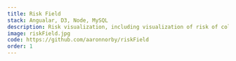 ```yaml
---
title: Risk Field 
stack: Angualar, D3, Node, MySQL
description: Risk visualization, including visualization of risk of collapse for every California hospital building.
image: riskField.jpg
code: https://github.com/aaronnorby/riskField
order: 1
---
```

